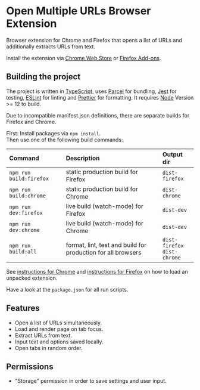 # Open Multiple URLs Browser Extension

Browser extension for Chrome and Firefox that opens a list of URLs and additionally extracts URLs from text.

Install the extension via [Chrome Web Store](https://chrome.google.com/webstore/detail/open-multiple-urls/oifijhaokejakekmnjmphonojcfkpbbh) or [Firefox Add-ons](https://addons.mozilla.org/de/firefox/addon/open-multiple-urls/).

## Building the project

The project is written in [TypeScript](https://www.typescriptlang.org/), uses [Parcel](https://parceljs.org/) for bundling, [Jest](https://jestjs.io/) for testing, [ESLint](https://eslint.org/) for linting and [Prettier](https://prettier.io/) for formatting. It requires [Node](https://nodejs.org/en/) Version >= 12 to build.

Due to incompatible manifest.json definitions, there are separate builds for Firefox and Chrome.

First: Install packages via `npm install`.<br>
Then use one of the following build commands:

| Command                 | Description                                                  | Output dir                      |
| :---------------------- | :----------------------------------------------------------- | :------------------------------ |
| `npm run build:firefox` | static production build for Firefox                          | `dist-firefox`                  |
| `npm run build:chrome`  | static production build for Chrome                           | `dist-chrome`                   |
| `npm run dev:firefox`   | live build (watch-mode) for Firefox                          | `dist-dev`                      |
| `npm run dev:chrome`    | live build (watch-mode) for Chrome                           | `dist-dev`                      |
| `npm run build:all`     | format, lint, test and build for production for all browsers | `dist-firefox`<br>`dist-chrome` |

See [instructions for Chrome](https://developer.chrome.com/extensions/getstarted#manifest) and [instructions for Firefox](https://extensionworkshop.com/documentation/develop/temporary-installation-in-firefox/) on how to load an unpacked extension.

Have a look at the `package.json` for all run scripts.

## Features

- Open a list of URLs simultaneously.
- Load and render page on tab focus.
- Extract URLs from text.
- Input text and options saved locally.
- Open tabs in random order.

## Permissions

- "Storage" permission in order to save settings and user input.
